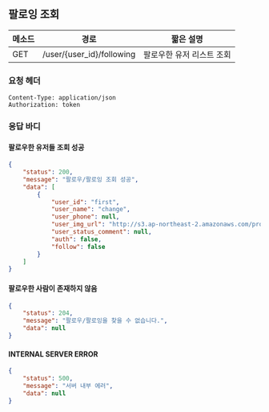 ## 팔로잉 조회

| 메소드 | 경로                   | 짧은 설명      |
| ------ | ------------------- | -------------- |
| GET    | /user/{user_id}/following | 팔로우한 유저 리스트 조회 |



### 요청 헤더

```
Content-Type: application/json
Authorization: token
```



### 응답 바디

#### 팔로우한 유저들 조회 성공

```json
{
    "status": 200,
    "message": "팔로우/팔로잉 조회 성공",
    "data": [
        {
            "user_id": "first",
            "user_name": "change",
            "user_phone": null,
            "user_img_url": "http://s3.ap-northeast-2.amazonaws.com/project-sopt/f2cc1bd38fe34a60b137a514f6a6b2e9.jpg",
            "user_status_comment": null,
            "auth": false,
            "follow": false
        }
    ]
}
```

#### 팔로우한 사람이 존재하지 않음

```json
{
    "status": 204,
    "message": "팔로우/팔로잉을 찾을 수 없습니다.",
    "data": null
}
```

#### INTERNAL SERVER ERROR

```json
{
    "status": 500,
    "message": "서버 내부 에러",
    "data": null
}
```